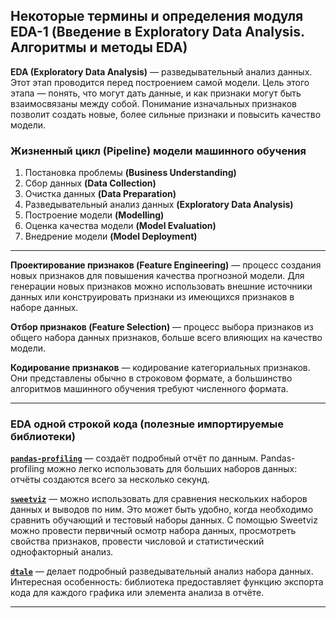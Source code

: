 ## Некоторые термины и определения модуля EDA-1 (Введение в Exploratory Data Analysis. Алгоритмы и методы EDA) ##

**EDA (Exploratory Data Analysis)**&nbsp;&mdash; разведывательный анализ данных.
Этот этап проводится перед построением самой модели. Цель этого этапа&nbsp;&mdash;
понять, что могут дать данные, и как признаки могут быть взаимосвязаны между
собой. Понимание изначальных признаков позволит создать новые, более сильные
признаки и повысить качество модели.

### Жизненный цикл (Pipeline) модели машинного обучения ###

1. Постановка проблемы **(Business Understanding)**
2. Сбор данных **(Data Collection)**
3. Очистка данных **(Data Preparation)**
4. Разведывательный анализ данных **(Exploratory Data Analysis)**
5. Построение модели **(Modelling)**
6. Оценка качества модели **(Model Evaluation)**
7. Внедрение модели **(Model Deployment)**

----

**Проектирование признаков (Feature Engineering)**&nbsp;&mdash; процесс создания
новых признаков для повышения качества прогнозной модели. Для генерации новых
признаков можно использовать внешние источники данных или конструировать
признаки из имеющихся признаков в наборе данных.

**Отбор признаков (Feature Selection)**&nbsp;&mdash; процесс выбора признаков из
общего набора данных признаков, больше всего влияющих на качество модели.

**Кодирование признаков**&nbsp;&mdash; кодирование категориальных признаков. Они
представлены обычно в строковом формате, а большинство алгоритмов машинного
обучения требуют численного формата.

----

### EDA одной строкой кода (полезные импортируемые библиотеки) ###

[**`pandas-profiling`**](https://github.com/pandas-profiling/pandas-profiling/)&nbsp;&mdash;
создаёт подробный отчёт по данным. Pandas-profiling можно легко использовать для
больших наборов данных: отчёты создаются всего за несколько секунд.

[**`sweetviz`**](https://github.com/fbdesignpro/sweetviz)&nbsp;&mdash; можно
использовать для сравнения нескольких наборов данных и выводов по ним. Это может
быть удобно, когда необходимо сравнить обучающий и тестовый наборы данных. С
помощью Sweetviz можно провести первичный осмотр набора данных, просмотреть
свойства признаков, провести числовой и статистический однофакторный анализ.

[**`dtale`**](https://github.com/man-group/dtale)&nbsp;&mdash; делает подробный
разведывательный анализ набора данных. Интересная особенность: библиотека
предоставляет функцию экспорта кода для каждого графика или элемента анализа в
отчёте.

----
